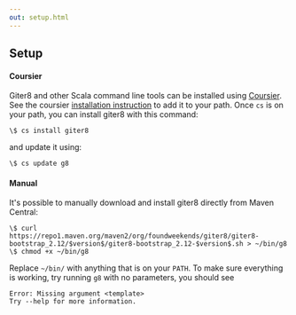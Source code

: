 ```yaml
---
out: setup.html
---
```


Setup
-----

#### Coursier

Giter8 and other Scala command line tools can be installed using [Coursier](https://get-coursier.io/). 
See the coursier [installation instruction](https://get-coursier.io/docs/cli-installation) to add it to your path.
Once `cs` is on your path, you can install giter8 with this command:

    \$ cs install giter8

and update it using:

    \$ cs update g8

#### Manual

It's possible to manually download and install giter8 directly from Maven Central:

    \$ curl https://repo1.maven.org/maven2/org/foundweekends/giter8/giter8-bootstrap_2.12/$version$/giter8-bootstrap_2.12-$version$.sh > ~/bin/g8
    \$ chmod +x ~/bin/g8

Replace `~/bin/` with anything that is on your `PATH`. To make sure everything is working, try running `g8` with no
parameters, you should see

    Error: Missing argument <template>
    Try --help for more information.
